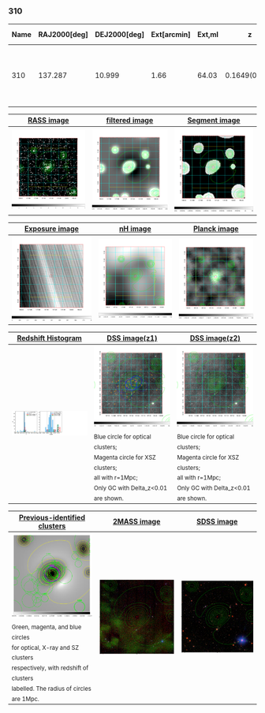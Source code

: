 <div STYLE="page-break-after: always;"></div>

### 310

|Name|RAJ2000[deg]|DEJ2000[deg] |Ext[arcmin]| Ext,ml | z | z_src| C|GC(XSZ,Delta_z<0.01)| GC(OPT,Delta_z<0.01)|GC| R_sig[arcmin] | R500[arcmin] | R500[Mpc]| CRsig[c/s] | CR500[c/s] |L500[1E44 erg/s]|F500[1E-12 erg/s/cm^2]| M500[1E14 Msun]|Tx[keV]|Cnt_sig|Beta|Rc[arcmin]|Comment|Alias|
|---|---|---|---|---|---|------|---|--------|---------|----------|---|---|---|---|---|---|---|---|---|---|---|---|---|---|
|310| 137.287| 10.999| 1.66| 64.03| 0.1649(0.005)| z1, z_xsz| B| F20, XB| N, RM, W| A, C, F20, MCXC, N, PSZ2, Tar, W, XB| 8.312| 6.991| 1.186| 0.309(0.040)| 0.301(0.039)| 4.368(0.224)| 5.831(0.299)| 5.57(0.14)| 6.52(0.10)| 107.6| 0.896(-0.105+0.073)| 3.404(-0.584+0.423)| -| k150|

|[RASS image](../image/310/310_img.pdf)|[filtered image](../image/310/310_fil.pdf)|[Segment image](../image/310/310_seg.pdf)|
|-------------------|--------------------|-------------------|
| <img src="../image/310/310_img.png" width="300">  | <img src="../image/310/310_fil.png" width="300">   | <img src="../image/310/310_seg.png" width="300">  |

|[Exposure image](../image/310/310_mex.pdf)| [nH image](../image/310/310_nh.pdf)| [Planck image](../image/310/310_p.pdf)|
|-------------------|--------------------|-------------------|
|<img src="../image/310/310_mex.png" width="300">   | <img src="../image/310/310_nh.png" width="300">    | <img src="../image/310/310_p.png" width="300"> |

|[Redshift Histogram](../image/310/310_zg.pdf) | [DSS image(z1)](../image/310/310_dss_z1.pdf)      |  [DSS image(z2)](../image/310/310_dss_z2.pdf)    |
|-------------------|--------------------|-------------------|
|<img src="../image/310/310_zg.png" width="300"> |<img src="../image/310/310_dss_z1.png" width="300"> <sub><br>Blue circle for optical clusters; <br>Magenta circle for XSZ clusters; <br>all with r=1Mpc; <br>Only GC with Delta_z<0.01 are shown. </sub>| <img src="../image/310/310_dss_z2.png" width="300"><sub><br>Blue circle for optical clusters; <br>Magenta circle for XSZ clusters; <br>all with r=1Mpc; <br>Only GC with Delta_z<0.01 are shown. </sub> |

|[Previous-identified clusters](../image/310/310_gc.pdf) | [2MASS image](../image/310/310_2mass.pdf)      |[SDSS image](../image/310/310_sdss.pdf)   |
|-------------------|-------------------|-------------------|
|<img src=../image/310/310_gc.png width="300"> <br><sub>Green, magenta, and blue circles <br>for optical, X-ray and SZ clusters <br>respectively, with redshift of clusters <br>labelled. The radius of circles <br>are 1Mpc.</sub>|<img src="../image/310/310_2mass.png" width="300">  | <img src="../image/310/310_sdss.png" width="300">  |




